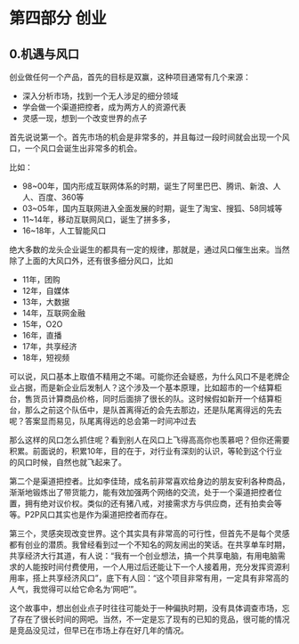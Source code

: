 # 第四部分 创业

## 0.机遇与风口

创业做任何一个产品，首先的目标是双赢，这种项目通常有几个来源：

- 深入分析市场，找到一个无人涉足的细分领域
- 学会做一个渠道把控者，成为两方人的资源代表
- 灵感一现，想到一个改变世界的点子

首先说说第一个。首先市场的机会是非常多的，并且每过一段时间就会出现一个风口，一个风口会诞生出非常多的机会。

比如：

- 98~00年，国内形成互联网体系的时期，诞生了阿里巴巴、腾讯、新浪、人人、百度、360等
- 03~05年，国内互联网进入全面发展的时期，诞生了淘宝、搜狐、58同城等
- 11~14年，移动互联网风口，诞生了拼多多，
- 16~18年，人工智能风口

绝大多数的龙头企业诞生的都具有一定的规律，那就是，通过风口催生出来。当然除了上面的大风口外，还有很多细分风口，比如

- 11年，团购
- 12年，自媒体
- 13年，大数据
- 14年，互联网金融
- 15年，O2O
- 16年，直播
- 17年，共享经济
- 18年，短视频

可以说，风口基本上取值不精用之不竭。可能你还会疑惑，为什么风口不是老牌企业占据，而是新企业后发制人？这个涉及一个基本原理，比如超市的一个结算柜台，售货员计算商品价格，同时后面排了很长的队。这时候假如新开一个结算柜台，那么之前这个队伍中，是队首离得近的会先去那边，还是队尾离得远的先去呢？答案显而易见，队尾离得远的总会第一时间冲过去

那么这样的风口怎么抓住呢？看到别人在风口上飞得高高你也羡慕吧？但你还需要积累。前面说的，积累10年，目的在于，对行业有深刻的认识，等轮到这个行业的风口时候，自然也就飞起来了。

第二个是渠道把控者。比如李佳琦，成名前非常喜欢给身边的朋友安利各种商品，渐渐地锻炼出了带货能力，能有效加强两个网络的交流，处于一个渠道把控者位置，拥有绝对议价权。类似的还有猪八戒，对接需求方与供应商，还有拍卖会等等。P2P风口其实也是作为渠道把控者而存在。

第三个，灵感突现改变世界。这个其实具有非常高的可行性，但首先不是每个灵感都有创业的潜质。我曾经看到过一个不知名的网友闹出的笑话。在共享单车时期，共享经济大行其道，有人说：“我有一个创业想法，搞一个共享电脑，有用电脑需求的人能按时间付费使用，一个人用过后还能让下一个人接着用，充分发挥资源利用率，搭上共享经济风口”，底下有人回：“这个项目非常有用，一定具有非常高的人气，我觉得可以给它命名为‘网吧’”。

这个故事中，想出创业点子时往往可能处于一种偏执时期，没有具体调查市场，忘了存在了很长时间的网吧。当然，不一定是忘了现有的已知的竞品，很可能的情况是竞品没见过，但早已在市场上存在好几年的情况。
